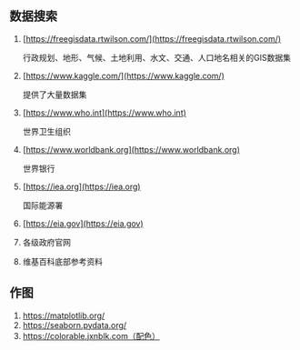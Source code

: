 
## 数据搜索

1. [https://freegisdata.rtwilson.com/](https://freegisdata.rtwilson.com/)

    行政规划、地形、气候、土地利用、水文、交通、人口地名相关的GIS数据集

2. [https://www.kaggle.com/](https://www.kaggle.com/)

    提供了大量数据集

3. [https://www.who.int](https://www.who.int)

    世界卫生组织

4. [https://www.worldbank.org](https://www.worldbank.org)

    世界银行

5. [https://iea.org](https://iea.org)

    国际能源署

6. [https://eia.gov](https://eia.gov)
7. 各级政府官网
8. 维基百科底部参考资料

## 作图

1. https://matplotlib.org/
2. https://seaborn.pydata.org/
3. https://colorable.jxnblk.com（配色）